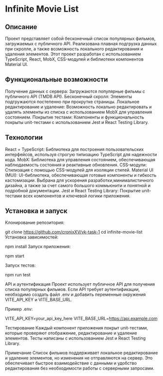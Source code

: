 # Infinite Movie List

## Описание

Проект представляет собой бесконечный список популярных фильмов, загружаемых с публичного API. Реализована плавная подгрузка данных при скролле, а также возможность локального редактирования и удаления элементов. Этот проект разработан с использованием TypeScript, React, MobX, CSS-модулей и библиотеки компонентов Material UI.

## Функциональные возможности

Получение данных с сервера: Загружаются популярные фильмы с публичного API (TMDB API).
Бесконечный скролл: Элементы подгружаются постепенно при прокрутке страницы.
Локальное редактирование и удаление: Возможность локально редактировать и удалять элементы из списка с использованием MobX для управления состоянием.
Покрытие тестами: Компоненты и функциональность покрыты unit-тестами с использованием Jest и React Testing Library.

## Технологии
React + TypeScript: Библиотека для построения пользовательских интерфейсов, используя строгую типизацию TypeScript для надежности кода.
MobX: Библиотека для управления состоянием, обеспечивающая наблюдаемость состояния и реактивные обновления.
CSS-модули: Стилизация с помощью CSS-модулей для изоляции стилей.
Material UI (MUI): UI-библиотека, обеспечивающая готовые компоненты и гибкость кастомизации. Выбрана для ускорения разработки,минималистичного дизайна, а также за счет самого большого коммьюнити и понятной и подробной документации.
Jest и React Testing Library: Покрытие unit-тестами всех компонентов и ключевой логики приложения.

## Установка и запуск

Клонирование репозитория:

git clone https://github.com/cronixXV/vk-task-1
cd infinite-movie-list
Установка зависимостей:

npm install
Запуск приложения:

npm start

Запуск тестов:

npm run test

API и аутентификация
Проект использует публичное API для получения списка популярных фильмов. Если API требует аутентификации, необходимо создать файл .env и добавить переменные окружения VITE_API_KEY и VITE_BASE_URL.

Пример .env:

VITE_API_KEY=your_api_key_here
VITE_BASE_URL=https://api.example.com

Тестирование
Каждый компонент приложения покрыт unit-тестами, которые проверяют отображение, редактирование и удаление элементов. Тесты написаны с использованием Jest и React Testing Library.

Примечание
Список фильмов поддерживает локальное редактирование и удаление элементов, но изменения не отправляются на сервер. Это обеспечивает быстрое взаимодействие с данными и удобство редактирования без необходимости работы с серверными запросами.
